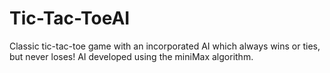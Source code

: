 # Tic-Tac-ToeAI
Classic tic-tac-toe game with an incorporated AI which always wins or ties, but never loses! AI developed using the miniMax algorithm.
